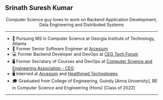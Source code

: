 ## Srinath Suresh Kumar

<div align="center">
    Computer Science guy loves to work on Backend Application Development, Data Engineering and Distributed Systems
</div>

---

- 🏫 Pursuing MS in Computer Science at Georgia Institute of Technology, Atlanta
- 💼 Former Senior Software Engineer at [Arcesium](https://www.arcesium.com)
- 💻 Former Backend Developer and DevOps at [CEG Tech Forum](https://cegtechforum.in)
- 🖥️ Former Secratary of Courses and DevOps at [Computer Science and Engineering Association - CEG](https://cseaceg.org.in)
- 🖥️ Interned at [Arcesium](https://www.arcesium.com) and [Healthmed Technologies](https://healthmedtechnologies.com)
- 🎓 Graduated from College of Engineering, Guindy [Anna University], BE in Computer Science and Engineering (Hons) [Class of 2022]
  
---


<!--
**infinite-void/infinite-void** is a ✨ _special_ ✨ repository because its `README.md` (this file) appears on your GitHub profile.

Here are some ideas to get you started:

- 🔭 I’m currently working on ...
- 🌱 I’m currently learning ...
- 👯 I’m looking to collaborate on ...
- 🤔 I’m looking for help with ...
- 💬 Ask me about ...
- 📫 How to reach me: ...
- 😄 Pronouns: ...
- ⚡ Fun fact: ...
-->
